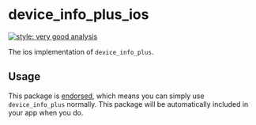 # device_info_plus_ios

[![style: very good analysis][very_good_analysis_badge]][very_good_analysis_link]

The ios implementation of `device_info_plus`.

## Usage

This package is [endorsed][endorsed_link], which means you can simply use `device_info_plus`
normally. This package will be automatically included in your app when you do.

[endorsed_link]: https://flutter.dev/docs/development/packages-and-plugins/developing-packages#endorsed-federated-plugin
[very_good_analysis_badge]: https://img.shields.io/badge/style-very_good_analysis-B22C89.svg
[very_good_analysis_link]: https://pub.dev/packages/very_good_analysis